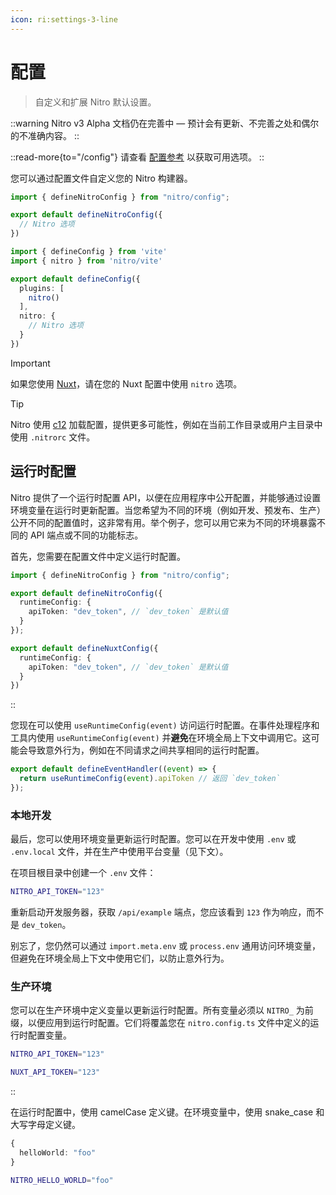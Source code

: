 ```yaml
---
icon: ri:settings-3-line
---
```


# 配置

> 自定义和扩展 Nitro 默认设置。

::warning
Nitro v3 Alpha 文档仍在完善中 — 预计会有更新、不完善之处和偶尔的不准确内容。
::

::read-more{to="/config"}
请查看 [配置参考](/config) 以获取可用选项。
::

您可以通过配置文件自定义您的 Nitro 构建器。

```ts [nitro.config.ts]
import { defineNitroConfig } from "nitro/config";

export default defineNitroConfig({
  // Nitro 选项
})
```
```ts [vite.config.ts]
import { defineConfig } from 'vite'
import { nitro } from 'nitro/vite'

export default defineConfig({
  plugins: [
    nitro()
  ],
  nitro: {
    // Nitro 选项
  }
})
```

> [!IMPORTANT]
> 如果您使用 [Nuxt](https://nuxt.zhcndoc.com)，请在您的 Nuxt 配置中使用 `nitro` 选项。

> [!TIP]
> Nitro 使用 [c12](https://github.com/unjs/c12) 加载配置，提供更多可能性，例如在当前工作目录或用户主目录中使用 `.nitrorc` 文件。

## 运行时配置

Nitro 提供了一个运行时配置 API，以便在应用程序中公开配置，并能够通过设置环境变量在运行时更新配置。当您希望为不同的环境（例如开发、预发布、生产）公开不同的配置值时，这非常有用。举个例子，您可以用它来为不同的环境暴露不同的 API 端点或不同的功能标志。

首先，您需要在配置文件中定义运行时配置。

```ts [nitro.config.ts]
import { defineNitroConfig } from "nitro/config";

export default defineNitroConfig({
  runtimeConfig: {
    apiToken: "dev_token", // `dev_token` 是默认值
  }
});
```

```ts [nuxt.config.ts]
export default defineNuxtConfig({
  runtimeConfig: {
    apiToken: "dev_token", // `dev_token` 是默认值
  }
})
```
::

您现在可以使用 `useRuntimeConfig(event)` 访问运行时配置。在事件处理程序和工具内使用 `useRuntimeConfig(event)` 并**避免**在环境全局上下文中调用它。这可能会导致意外行为，例如在不同请求之间共享相同的运行时配置。

```ts [server/api/example.get.ts]
export default defineEventHandler((event) => {
  return useRuntimeConfig(event).apiToken // 返回 `dev_token`
});
```

### 本地开发

最后，您可以使用环境变量更新运行时配置。您可以在开发中使用 `.env` 或 `.env.local` 文件，并在生产中使用平台变量（见下文）。

在项目根目录中创建一个 `.env` 文件：

```bash [.env]
NITRO_API_TOKEN="123"
```

重新启动开发服务器，获取 `/api/example` 端点，您应该看到 `123` 作为响应，而不是 `dev_token`。

别忘了，您仍然可以通过 `import.meta.env` 或 `process.env` 通用访问环境变量，但避免在环境全局上下文中使用它们，以防止意外行为。

### 生产环境

您可以在生产环境中定义变量以更新运行时配置。所有变量必须以 `NITRO_` 为前缀，以便应用到运行时配置。它们将覆盖您在 `nitro.config.ts` 文件中定义的运行时配置变量。

```bash [.env]
NITRO_API_TOKEN="123"
```

```bash [.env (nuxt)]
NUXT_API_TOKEN="123"
```
::

在运行时配置中，使用 camelCase 定义键。在环境变量中，使用 snake_case 和大写字母定义键。

```ts
{
  helloWorld: "foo"
}
```

```bash
NITRO_HELLO_WORLD="foo"
```